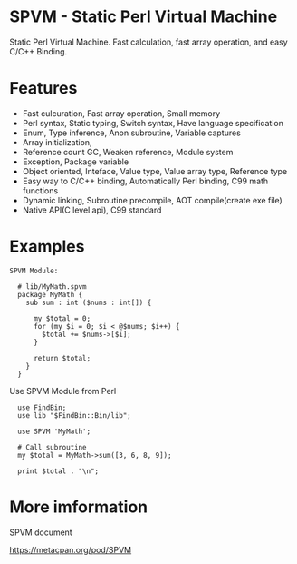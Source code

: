 # SPVM - Static Perl Virtual Machine

Static Perl Virtual Machine. Fast calculation, fast array operation, and easy C/C++ Binding.

# Features

* Fast culcuration, Fast array operation, Small memory
* Perl syntax, Static typing, Switch syntax, Have language specification
* Enum, Type inference, Anon subroutine, Variable captures
* Array initialization, 
* Reference count GC, Weaken reference, Module system
* Exception, Package variable
* Object oriented, Inteface, Value type, Value array type, Reference type
* Easy way to C/C++ binding, Automatically Perl binding, C99 math functions
* Dynamic linking, Subroutine precompile, AOT compile(create exe file)
* Native API(C level api), C99 standard

# Examples

```
SPVM Module:

  # lib/MyMath.spvm
  package MyMath {
    sub sum : int ($nums : int[]) {
      
      my $total = 0;
      for (my $i = 0; $i < @$nums; $i++) {
        $total += $nums->[$i];
      }
      
      return $total;
    }
  }
```

Use SPVM Module from Perl

```
  use FindBin;
  use lib "$FindBin::Bin/lib";
  
  use SPVM 'MyMath';
  
  # Call subroutine
  my $total = MyMath->sum([3, 6, 8, 9]);
  
  print $total . "\n";
```

# More imformation

SPVM document
  
https://metacpan.org/pod/SPVM

